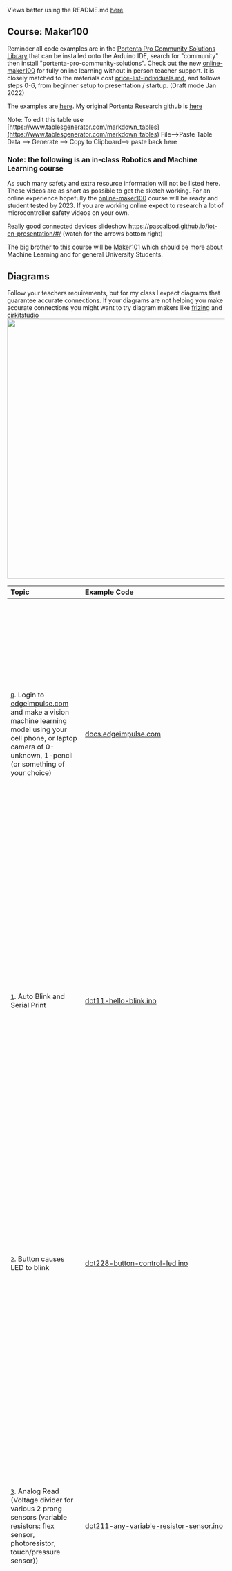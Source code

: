 Views better using the README.md [here](README.md)


## Course: Maker100

Reminder all code examples are in the [Portenta Pro Community Solutions Library](https://github.com/hpssjellis/portenta-pro-community-solutions) that can be installed onto the Arduino IDE, search for "community" then install "portenta-pro-community-solutions". Check out the new [online-maker100](maker100-online.md) for fully online learning without in person teacher support. It is closely matched to the materials cost [price-list-individuals.md](price-list-individuals.md), and follows steps 0-6, from beginner setup to presentation / startup. (Draft mode Jan 2022)


The examples are [here](https://github.com/hpssjellis/portenta-pro-community-solutions/tree/main/examples). My original Portenta Research github is [here](https://github.com/hpssjellis/my-examples-for-the-arduino-portentaH7)

Note: To edit this table use [https://www.tablesgenerator.com/markdown_tables](https://www.tablesgenerator.com/markdown_tables) File-->Paste Table Data --> Generate --> Copy to Clipboard--> paste back here


### Note: the following is an in-class Robotics and Machine Learning course

As such many safety and extra resource information will not be listed here. These videos are as short as possible to get the sketch working. For an online experience hopefully the [online-maker100](maker100-online.md) course will be ready and student tested by 2023. If you are working online expect to research a lot of microcontroller safety videos on your own.

Really good connected devices slideshow https://pascalbod.github.io/iot-en-presentation/#/ (watch for the arrows bottom right)

The big brother to this course will be [Maker101](https://github.com/hpssjellis/maker101) which should be more about Machine Learning and for general University Students.


## Diagrams

Follow your teachers requirements, but for my class I expect diagrams that guarantee accurate connections. If your diagrams are not helping you make 
accurate connections you might want to try diagram makers like [frizing](https://fritzing.org/)  and [cirkitstudio](https://www.cirkitstudio.com/)<br>
 <img src="media/diagrams.png" width = 600/>


| Topic | Example Code| Video | Instructions |
|:---|:---|:---|:---|
| <a name="0" href="0">`0`</a>.    Login to [edgeimpulse.com](https://studio.edgeimpulse.com/login) and make a vision machine learning model using your cell phone, or laptop camera of 0-unknown, 1-pencil (or something of your choice)     |     [docs.edgeimpulse.com](https://docs.edgeimpulse.com/docs/arduino-portenta-h7)              | This is a full playlist so many other videos here might help  [<img src="https://img.youtube.com/vi/wbX_-No8kIw/hqdefault.jpg" width=600 />](https://www.youtube.com/watch?v=wbX_-No8kIw&list=PL57Dnr1H_egsQPnEObWHPhK1Q4g_IDWcR&index=7)              |  This website is a good starting point [https://hpssjellis.github.io/multi-language-edgeimpulse-tutorial-vision-cell-phone/](https://hpssjellis.github.io/multi-language-edgeimpulse-tutorial-vision-cell-phone/)          Like all our assignments make a very short video proving you did the work. For Edge Impulse you would show your confusion matrix, feature explorer and an example classification of a pencil or not a pencil. (Or whatever you were testing)    |
| <a name="1" href="#1">`1`</a>.  Auto Blink and Serial Print  | [dot11-hello-blink.ino](https://github.com/hpssjellis/portenta-pro-community-solutions/blob/main/examples/dot1-portentaH7-examples/dot11-hello-blink/dot11-hello-blink.ino) |      [<img src="https://img.youtube.com/vi/3E5KUT115xY/hqdefault.jpg" width=600 />](https://www.youtube.com/watch?v=3E5KUT115xY&list=PL57Dnr1H_egv1FVzAcCZVeANJMs3Hta05&index=7)         |                     Print other things and change the pattern of blinking using different colors LEDR, LEDG, LEDB, LED_BUILTIN (which is green). Note: I stay away from LEDR as red is used to show errors    |
| <a name="2" href="#2">`2`</a>.  Button causes LED to blink          |       [dot228-button-control-led.ino](https://github.com/hpssjellis/portenta-pro-community-solutions/blob/main/examples/dot2-portenta-h7-with-accessories/dot22-actuators/dot228-button-control-led/dot228-button-control-led.ino)                                                                                                                                                                     |    [<img src="https://img.youtube.com/vi/wFw-AF8gwiY/hqdefault.jpg" width=600 />](https://www.youtube.com/watch?v=wFw-AF8gwiY&list=PL57Dnr1H_egv1FVzAcCZVeANJMs3Hta05&index=2)           |                   <img src="media/b-b-h-button-control-led.jpg" width = 200/>          Control the LED with the button, then control multiple LED's with Multiple Buttons. Note: Can't control large current flow devices, WHY? Could you make the external LED interact like the internal LED?    |
| <a name="3" href="#3">`3`</a>. Analog Read (Voltage divider for various 2 prong sensors (variable resistors: flex sensor, photoresistor, touch/pressure sensor))                |  [dot211-any-variable-resistor-sensor.ino](https://github.com/hpssjellis/portenta-pro-community-solutions/blob/main/examples/dot2-portenta-h7-with-accessories/dot21-sensors/dot211-any-variable-resistor-sensor/dot211-any-variable-resistor-sensor.ino)                                                                                                                                                                            |       [<img src="https://img.youtube.com/vi/GR3D8C6dOl8/hqdefault.jpg" width=600 />](https://www.youtube.com/watch?v=GR3D8C6dOl8&list=PL57Dnr1H_egv1FVzAcCZVeANJMs3Hta05&index=3)            |                 Change the Resistor amount and which resistor is attached to 3V3 to get the largest most sensible range of readings.     |
| <a name="4" href="#4">`4`</a>. DAC to ADC                         |       [dot1a-DAC-to-ADC.ino](https://github.com/hpssjellis/portenta-pro-community-solutions/blob/main/examples/dot1-portentaH7-examples/dot1a-DAC-to-ADC/dot1a-DAC-to-ADC.ino)                                                                                                                                                                       |    [<img src="https://img.youtube.com/vi/PWtQeHqyDUM/hqdefault.jpg" width=600 />](https://www.youtube.com/watch?v=PWtQeHqyDUM&list=PL57Dnr1H_egv1FVzAcCZVeANJMs3Hta05&index=8)            |                    Estimate the Voltage that the digital pin converts from 0 to 1, it should be close to half of 3V3     |
| <a name="5" href="#5">`5`</a>.  Flash SOS                           |     [dot71-sos](https://github.com/hpssjellis/portenta-pro-community-solutions/blob/main/examples/dot7-coding-curriculum/dot71-sos/dot71-sos.ino)                                                                                                                                                                         |       [<img src="https://img.youtube.com/vi/iDC3vuBGGcg/hqdefault.jpg" width=600 />](https://www.youtube.com/watch?v=iDC3vuBGGcg&list=PL57Dnr1H_egv1FVzAcCZVeANJMs3Hta05&index=11)          |                    Get the code running to flash the LED_BUILTIN, then have it flash an SOS. 3 short flashes, 3 long flashes, 3 short flashes then a 5 second rest.     |
| <a name="6" href="#6">`6`</a>. Web WiFi   (need router acces to make global)                         |   [dot181-wifi-webserver.ino](https://github.com/hpssjellis/portenta-pro-community-solutions/blob/main/examples/dot1-portentaH7-examples/dot18-wifi-webserver/dot181-wifi-webserver/dot181-wifi-webserver.ino)                                                                                                                                                                           |         [<img src="https://img.youtube.com/vi/oygGsGLLLGM/hqdefault.jpg" width=600 />](https://www.youtube.com/watch?v=oygGsGLLLGM&list=PL57Dnr1H_egv1FVzAcCZVeANJMs3Hta05&index=9)        |                   Several layers to this project. Often easier to use your cell phone hot spot as a school's WiFi often has several layers of security. I will still need to work with my School IT department to: A. get the WiFi working and B. get an outside port. Probably wont happen. Change the buttons on the webpage to control some Actuator other than an LED    |
| <a name="7" href="#7">`7`</a>. Servo                           |      [dot221-servo.ino](https://github.com/hpssjellis/portenta-pro-community-solutions/blob/main/examples/dot2-portenta-h7-with-accessories/dot22-actuators/dot221-servo/dot221-servo.ino)                                                                                                                                                                        |       [<img src="https://img.youtube.com/vi/4p3yIF_4pk8/hqdefault.jpg" width=600 />](https://www.youtube.com/watch?v=4p3yIF_4pk8&list=PL57Dnr1H_egv1FVzAcCZVeANJMs3Hta05&index=6)          |                 MUST HAVE AN EXTERIOR BATTERY TO RUN THE 6 VOLT SERVO!  I have the Pololu Servo Product number 1057, Power HD High-Torque Servo 1501MG [here](https://www.pololu.com/product/1057).  <br> To connect Portenta D5 (orange wire) GND (brown wire) to servo, <br> 6 volt battery positive (red) and Negative (brown) to servo.   |
| <a name="8" href="#8">`8`</a>. Transistor                            |      [dot224-pwm-transistor.ino](https://github.com/hpssjellis/portenta-pro-community-solutions/blob/main/examples/dot2-portenta-h7-with-accessories/dot22-actuators/dot224-pwm-transistor/dot224-pwm-transistor.ino)                                                                                                                                                                        |         [<img src="https://img.youtube.com/vi/XqxTnUFlMnY/hqdefault.jpg" width=600 />](https://www.youtube.com/watch?v=XqxTnUFlMnY&list=PL57Dnr1H_egv1FVzAcCZVeANJMs3Hta05&index=17)    |     <img src="https://user-images.githubusercontent.com/5605614/156191081-89142347-8494-46d0-ae48-53566c884bc9.png" width = 200/>   <img src="https://user-images.githubusercontent.com/5605614/156191554-49bd23c3-d38c-4fc5-b04f-8ec9add68763.png" width = 200/>                             Make either the PNP transistor with small motor or the NPN transistor. For higher marks do both. |
| <a name="9" href="#9">`9`</a>. Small Dual DC Motor Driver                            |       [dot226-small-dual-dc-motor-driver.ino](https://github.com/hpssjellis/portenta-pro-community-solutions/blob/main/examples/dot2-portenta-h7-with-accessories/dot22-actuators/dot226-small-dual-dc-motor-driver/dot226-small-dual-dc-motor-driver.ino)                                                                                                                                                                       |         [<img src="https://img.youtube.com/vi/lUE-hmAddhY/hqdefault.jpg" width=600 />](https://www.youtube.com/watch?v=lUE-hmAddhY&list=PL57Dnr1H_egv1FVzAcCZVeANJMs3Hta05&index=5)          <img src="media/b-b-f-small-dual-dc-motor-driver.png" width = 200/>      |  Get a small motor working using it's own power supply and change the code so it does what you want. Pololu #2135 DRV8835 Dual Motor Driver Carrier  [here](https://www.pololu.com/product/2135)     |
| <a name="10" href="#10">`10`</a>. Large DC Motor Driver                          |     [dot227-big-dc-motor-driver.ino](https://github.com/hpssjellis/portenta-pro-community-solutions/blob/main/examples/dot2-portenta-h7-with-accessories/dot22-actuators/dot227-big-dc-motor-driver/dot227-big-dc-motor-driver.ino)                                                                                                                                                                         |       [<img src="https://img.youtube.com/vi/YcRQSFhr8MY/hqdefault.jpg" width=600 />](https://www.youtube.com/watch?v=YcRQSFhr8MY&list=PL57Dnr1H_egv1FVzAcCZVeANJMs3Hta05&index=7)         |                  <img src="media/b-b-g-big-dc-motor-driver.png" width = 200/>        Get a 6V motor running and change code for it to do what you want. Protect the Phton from the 6 Volt motor side. Check Pololu 1451 VNH5019 Motor Driver Carrier [here](https://www.pololu.com/product/1451)     |
| <a name="11" href="#11">`11`</a>. Stepper Motor                         |           [dot225-stepper-motor.ino](https://github.com/hpssjellis/portenta-pro-community-solutions/blob/main/examples/dot2-portenta-h7-with-accessories/dot22-actuators/dot225-stepper-motor/dot225-stepper-motor.ino)                                                                                                                                                                   |      [<img src="https://img.youtube.com/vi/Fru6QtzLnrI/hqdefault.jpg" width=600 />](https://www.youtube.com/watch?v=Fru6QtzLnrI&list=PL57Dnr1H_egv1FVzAcCZVeANJMs3Hta05&index=4)            |                     <img src="media/b-b-e-stepper-motor.png" width = 200/>          Note: This stepper needs 6V, Change code to do what you want.  Pololu 2134 DRV8834 Low-Voltage Stepper Motor Driver Carrier [here](https://www.pololu.com/product/2134)   |
| <a name="12" href="#12">`12`</a>. Serial I2C OLED                          |          [dot222-I2C-grove-OLED.ino](https://github.com/hpssjellis/portenta-pro-community-solutions/blob/main/examples/dot2-portenta-h7-with-accessories/dot22-actuators/dot222-I2C-grove-OLED/dot222-I2C-grove-OLED.ino)     |    [<img src="https://img.youtube.com/vi/ruykYcViWo0/hqdefault.jpg" width=600 />](https://www.youtube.com/watch?v=ruykYcViWo0&list=PL57Dnr1H_egv1FVzAcCZVeANJMs3Hta05&index=10)       |                   <img src="media/b-b-b-I2C-grove-OLED.png" width = 200/>         Have fun with this. Have it say what you want, where you want it and for how long.     |
| <a name="13" href="#13">`13`</a>.  Serial SPI Pixy2                          |           [dot212-pixy2-SPI.ino](https://github.com/hpssjellis/portenta-pro-community-solutions/blob/main/examples/dot2-portenta-h7-with-accessories/dot21-sensors/dot212-pixy2-SPI/dot212-pixy2-SPI.ino)  Note: Dot212 Pixy example using the Portenta pro community solutions library will be pre-setup with the pixy include files!                                                                                                                                                                 |       [<img src="https://img.youtube.com/vi/p8KmFFqqU6U/hqdefault.jpg" width=600 />](https://www.youtube.com/watch?v=p8KmFFqqU6U&list=PL57Dnr1H_egv1FVzAcCZVeANJMs3Hta05&index=14)              |                 <img src="media/pixy-connector.png" width = 200/>         The Pixy2 is so cool students will have no problem coming up with things to detect. The Pixy2 is really good for a final project since students just need to connect an actuator. Example: when you see the "orange" cat have a servo open a lever to feed it.    
| <a name="14" href="#14">`14`</a>. Serial UART FingerPrintScanner-FPS (Video not ready)                             [dot216-fingerprint-scanner](https://github.com/hpssjellis/portenta-pro-community-solutions/tree/main/examples/dot2-portenta-h7-with-accessories/dot21-sensors/dot216-fingerprint-scanner) |                                                                 
| <a name="15" href="#15">`15`</a>. GPS                           |         [dot215-grove-gps-air530.ino](https://github.com/hpssjellis/portenta-pro-community-solutions/blob/main/examples/dot2-portenta-h7-with-accessories/dot21-sensors/dot215-grove-gps-air530/dot215-grove-gps-air530.ino)  Only proof of connection.                                                                                                                                                                    |               |                  Try https://www.gpsvisualizer.com/ with the data saved with .GPS extension         Real Assignment: Parse the output for Latitude, Longitude, date time and height, perhaps use: TinyGPS, TinyGPS++, TinyGPSPLUS, NeoGPS libraries.  Then paste your latitude, longnitude into this url  /maps?q=lat,lon example: http://maps.google.com/maps?q=62.44,-114.4  for Yellowknife Canada |
| <a name="16" href="#16">`16`</a>. Accelerometer                           |      Just load MKRIMU library and run the accelerometer example. Note bend the reset pin on the MKR IMU, When that is working login to edgeimpulse and make a motion model using your cell phone, to detect a wave. Then download it to the Portenta and get the onboard LED working when you wave.                                                                                                                                                                      |        |           You can do this all on your own. connect the MKR IMU to the portenta then lookup how to do the example. Note: bend the reset pin of the MKR IMU away from connecting to the Portenta. Causes issues.                          |
| <a name="17" href="#17">`17`</a>. FSLP-Touch  (Video not ready)                         |       [dot217-FSLP.ino](https://github.com/hpssjellis/portenta-pro-community-solutions/blob/main/examples/dot2-portenta-h7-with-accessories/dot21-sensors/dot217-FSLP/dot217-FSLP.ino)     |     
| <a name="18" href="#18">`18`</a>. Range-Finder                          |      [dot214-RangeFinder.ino](https://github.com/hpssjellis/portenta-pro-community-solutions/blob/main/examples/dot2-portenta-h7-with-accessories/dot21-sensors/dot214-RangeFinder/dot214-RangeFinder.ino)                                                                  [<img src="https://img.youtube.com/vi/E1B_iE171E8/hqdefault.jpg" width=600 />](https://www.youtube.com/watch?v=E1B_iE171E8&list=PL57Dnr1H_egv1FVzAcCZVeANJMs3Hta05&index=13)|    
| <a name="19" href="#19">`19`</a>. Serial-putty                           |      Fairly easy once putty is installed. Load power shell and type mode with your Portenta programmed with a serial monitor program find the port. Then switch to Serial on Putty and Correct the COM port. Open and see if you can see serial output from the Portenta        |
| <a name="20" href="#20">`20`</a>. Web-AdafruitIO-Connectivity                        |   [adafruit login](https://accounts.adafruit.com/users/sign_in)  <br> <br>  MQTT-Websocket [ada-websocket02.html](https://hpssjellis.github.io/my-examples-of-iot-platforms/public/ada-websocket02.html) <br><br> Arduino MQTT  [arduino-portenta-mqtt-client01.ino](https://github.com/hpssjellis/my-examples-of-iot-platforms/blob/main/public/arduino-portenta-mqtt-client01.ino)       |   Everything will be at this website <a href="https://hpssjellis.github.io/my-examples-of-iot-platforms/public/index.html">Adafruit-Connectivity</a>      |
| <a name="21" href="#21">`21`</a>. Ethernet-Vision-Shield  (need router acces to make global)                         |      [dot311-ethernet-webServer.ino](https://github.com/hpssjellis/portenta-pro-community-solutions/blob/main/examples/dot3-portenta-vision-shields/dot31-ethernet-specific/dot311-ethernet-webServer/dot311-ethernet-webServer.ino)   |      [<img src="https://img.youtube.com/vi/g35_OWJNgiI/hqdefault.jpg" width=600 />](https://www.youtube.com/watch?v=g35_OWJNgiI&list=PL57Dnr1H_egv1FVzAcCZVeANJMs3Hta05&index=12)          |                Same as WiFi  might be difficult to get an outside line. While on the same local network things should work great. At home will have to configure your router to allow outside access. At school good luck.   |
| <a name="22" href="#22">`22`</a>. SD-card-Vision-Shield                       This is another one students can probably do themselves using the default programs for the Portenta. You will need a micro SD card.       Portenta examples it is called  Portenta_SDCARD  |
| <a name="23" href="#23">`23`</a>. Microphone-Vision-Shield                          |         Example PDM then use your cell phone to make a sound model on EdgeImpulse. Such as your name. The download the arduino file and get your Portenta recognizing your name by lightening the onboard LED.     |               |                     This is another one students can probably do themselves using the default programs for the Portenta called the PDM. Instead of the serial monitor load the Serial Plotter to see your voice when you speak. Then make the edge impulse sound model and load it on your Portenta.         |
| <a name="24" href="#24">`24`</a>. Camera-Vision-Shield with Grayscale OLED                           |                                                                                                                                                                              |               |   Get the Portenta Camera working with the Grayscale Waveform 128x128 OLED [dot351-camera-oled-regular.ino](https://github.com/hpssjellis/portenta-pro-community-solutions/blob/main/examples/dot3-portenta-vision-shields/dot35-camera-and-oled/dot351-camera-oled-regular/dot351-camera-oled-regular.ino)               This is another one students can probably do themselves using the default programs for the Portenta.         |
| <a name="25" href="#25">`25`</a>. Rocksetta-Machine-Learning-Sine-Wave                           |        [dot521-rocksetta-hello-ml-sine.ino](https://github.com/hpssjellis/portenta-pro-community-solutions/blob/main/examples/dot5-portenta-machine-learning/dot52-portenta-rocksetta-ml/dot521-rocksetta-hello-ml-sine/dot521-rocksetta-hello-ml-sine.ino)       |
| <a name="26" href="#26">`26`</a>. Edge-Impulse-Sound-Yes-No                          |   Follow the wizard on Edgeimpulse to make a verbal Machine Learning model using your cell phone. Then download the Arduino deployment, install the zipped Arduino library and choose the default Portenta Sound example. Then talk into your Portenta and view the Serial Monitor. Then get the onboard LED to respond to your voice.            |
| <a name="27" href="#27">`27`</a>. Edge-Impulse-Vision-Brush-Tube                          |           |
| <a name="28" href="#28">`28`</a>. LoRaWan-Helium-MQTT-Adafruit (easier)                           |     [dot334-us915-helium-mqtt-adafruit-connect.ino](https://github.com/hpssjellis/portenta-pro-community-solutions/blob/main/examples/dot3-portenta-vision-shields/dot33-lorawan-specific/dot334-us915-helium-mqtt-adafruit-connect/dot334-us915-helium-mqtt-adafruit-connect.ino)                |                    | <li> Check the Helium coverage map for your area [here](https://explorer.helium.com/)  <li> load libraries MKRWAN and cayenneLPP<li> Run the MKRWAN examples MKRWANUpdate_standalone to make sure the LoRaWan device is updated and active<li> Run the [dot333-helium-us915-cayenne-timer.ino](https://github.com/hpssjellis/portenta-pro-community-solutions/blob/main/examples/dot3-portenta-vision-shields/dot33-lorawan-specific/dot333-helium-us915-cayenne-timer/dot333-helium-us915-cayenne-timer.ino)  program with no information entered to get the Device EUI<li>Setup the Helium side: https://console.helium.com/ for what it does with the data. Add a new device and replace the given Device_EUI with the one above. Enter the other 2 values given from Helium into your sketch. The App_eui and the longer App_key. Run the program and open the Serial monitor<li> On Helium devices click the debug black icon and see if data is incoming<li> Login to [io.adafruit.com/](https://io.adafruit.com/) and collect your username and myKey to auto make a Helium-adafruit Integration. It will auto format it like the following ```mqtts://username:myKey@adafruit.io:8883``` Give your integration a number <li> In Helium flows connect the device--> function cayenneLPP --> adafruit<li> Check debug for data then Adafruit feeds for data.<li> Good luck. I use the https://io.adafruit.com/ MQTT with Cayenne encoding, but lots of other options out there.     |
| <a name="29" href="#29">`29`</a>. TFT Touch Screen or 128x128 Grayscale Fast refresh OLED                         |        [dot218-TFTV2-touchScreen.ino](https://github.com/hpssjellis/portenta-pro-community-solutions/blob/main/examples/dot2-portenta-h7-with-accessories/dot21-sensors/dot218-TFTV2-touchScreen/dot218-TFTV2-touchScreen.ino)  or  [dot229-128x128-gray-oled.ino](https://github.com/hpssjellis/portenta-pro-community-solutions/blob/main/examples/dot2-portenta-h7-with-accessories/dot22-actuators/dot229-128x128-gray-oled/dot229-128x128-gray-oled.ino)                                                                                                                                                                    |       [<img src="https://img.youtube.com/vi/SvW3U7YzV0Y/hqdefault.jpg" width=600 />](https://www.youtube.com/watch?v=SvW3U7YzV0Y&list=PL57Dnr1H_egv1FVzAcCZVeANJMs3Hta05&index=16)       |                           <img src="media/TFTV2-pinout-to-Portenta-Good.png" width = 200/>         Real Assignment: Presently the Touch Screen sensor is not reading completly to the edges of the screen, see if you can figure out why? Is it just the mapping of raw values to real values, the main resistor amount set at 300 ohms, the wire length. What is it? Fix it.    |
| <a name="30" href="#30">`30`</a>.  LVGL Portenta Viewer on Full HD Screen   (Needs USB-C to HDMI adaptor)   Not yet working for my schools computer screens.                  |                                                                                                                                                                              |           |                 |        |   This example [LVGL-counter](https://github.com/arduino-libraries/Arduino_Pro_Tutorials/blob/main/examples/Creating%20GUIs%20with%20LVGL/lvglCounter/lvglCounter.ino) Might work for you. I am waiting for a simple text and line drawing example  |
| <a name="31" href="#31">`31`</a>.  PCB Board Build using [easyEDA](https://easyeda.com/)                       |                                                                                                                                                                              |  Great starter tutorial to make a PCB with a battery holder, resistor and ligtht<br>   [<img src="https://img.youtube.com/vi/gjPNYMRA0m8/hqdefault.jpg" width=600 />](https://www.youtube.com/watch?v=gjPNYMRA0m8&list=PLbKMtvtYbdPMZfzGuVTdc0MWKrFvU4nsu&index=2)          |                 |        |     I have found lots of PCB design videos that are either to complex or just long and boring. The video pressented here was not made by me but is very short and many of my animation students can follow it very quickly to make their own board using easyEDA   |
| <a name="32" href="#32">`32`</a>. [JLCPCB](https://jlcpcb.com/) order board for Printing (Has a cost for 5 small boards ~$20 USD including shipping)                     |            Take the edit file from the above PCB build using [easyEDA](https://easyeda.com/) and produce the Gerber file ready for printing using [JLCPCB](https://jlcpcb.com/) My public school students do not have to do this step.   |


 
 
 
 <br><br><br>
 
 
 ###  [Elecrow Starter Kit](https://www.robotshop.com/ca/en/elecrow-starter-kit-raspberry-pi-arduino.html) with [Seeeduino XIAO](https://www.robotshop.com/ca/en/seeeduino-xiao-arduino-compatible-board-pre-soldered.html) (Need a USB-C cable!) For students doing [Stage 2](https://github.com/hpssjellis/maker100/blob/main/price-list-individuals.md#step-2-generic-sensor-and-arduino-equipment) of the self learning process.

 
| Elecrow Starter Kit                          | Example Code                                                                                                                                                                 | Youtube Video | Resource Link 1 | Setup Image | To Do |
|:---|:---|:---|:---|:---|:---|
| <a name="stage2A01" href="#stage2A01">`stage2A01`</a>.           |     LED with resistor on and off. Any Pin --> resistor -->LED --> Ground <br> Like [#5 SOS](https://github.com/hpssjellis/maker100/blob/main/README.md#5) above <br> [dot22a-blink-an-led.ino](https://github.com/hpssjellis/portenta-pro-community-solutions/tree/main/examples/dot2-portenta-h7-with-accessories/dot22-actuators/dot22a-blink-an-led/dot22a-blink-an-led.ino)          |    Not really this video as it blinks the onboard LED    [<img src="https://img.youtube.com/vi/iDC3vuBGGcg/hqdefault.jpg" width=600 />](https://www.youtube.com/watch?v=iDC3vuBGGcg&list=PL57Dnr1H_egv1FVzAcCZVeANJMs3Hta05&index=11)        |          |        |        |
| <a name="stage2A02" href="#stage2A02">`stage2A02`</a>.           |    Touch Sensor <br>Not much different from [#3 ](https://github.com/hpssjellis/maker100/blob/main/README.md#3) above<br>         [dot211-any-variable-resistor-sensor.ino](https://github.com/hpssjellis/portenta-pro-community-solutions/blob/main/examples/dot2-portenta-h7-with-accessories/dot21-sensors/dot211-any-variable-resistor-sensor/dot211-any-variable-resistor-sensor.ino)   A wire from GND-->resistor-->A0 and another from 3V3 --> touch sensor --> A0                                                                                                                                                                         |       [<img src="https://img.youtube.com/vi/GR3D8C6dOl8/hqdefault.jpg" width=600 />](https://www.youtube.com/watch?v=GR3D8C6dOl8&list=PL57Dnr1H_egv1FVzAcCZVeANJMs3Hta05&index=3)                 |          |        |        |
| <a name="stage2A03" href="#stage2A03">`stage2A03`</a>.           |    Temperature Sensor  <br> Similar to [dot11-hello-blink.ino](https://github.com/hpssjellis/portenta-pro-community-solutions/blob/main/examples/dot1-portentaH7-examples/dot11-hello-blink/dot11-hello-blink.ino) just need to connect the Signal to A0, VIN to 5V and GND to ground           |               |          |        |        |
| <a name="stage2A04" href="#stage2A04">`stage2A04`</a>.           |  Range Finder Same as [maker100 #18](https://github.com/hpssjellis/maker100/blob/main/README.md#18) above. <br>Code at [dot214-RangeFinder.ino](https://github.com/hpssjellis/portenta-pro-community-solutions/blob/main/examples/dot2-portenta-h7-with-accessories/dot21-sensors/dot214-RangeFinder/dot214-RangeFinder.ino)                |          [<img src="https://img.youtube.com/vi/E1B_iE171E8/hqdefault.jpg" width=600 />](https://www.youtube.com/watch?v=E1B_iE171E8&list=PL57Dnr1H_egv1FVzAcCZVeANJMs3Hta05&index=13)           |          |        |        |
| <a name="stage2A05" href="#stage2A05">`stage2A05`</a>.           |   Joy Stick               |               |          |        |        |
| <a name="stage2A06" href="#stage2A06">`stage2A06`</a>.           |  LCD                |               |          |        |        |
| <a name="stage2A07" href="#stage2A07">`stage2A07`</a>.           |  IR-Automation                |               |          |        |        |

 
 <br><br><br>
 
 
 
 

### More [Helium](https://www.helium.com/) topics if time permits 

| More Helium Portenta Topics                          | Example Code                                                                                                                                                                 | Youtube Video | Resource Link 1 | Setup Image | To Do |
|:---|:---|:---|:---|:---|:---|
| <a name="helium1" href="#helium1">`helium1`</a>.      LoRaWan-Helium-HTTP-Decoder-Adafruit (Harder but more flexible)         |      [dot335-helium-http-adafruit-connect.ino](https://github.com/hpssjellis/portenta-pro-community-solutions/blob/main/examples/dot3-portenta-vision-shields/dot33-lorawan-specific/dot335-helium-http-adafruit-connect/dot335-helium-http-adafruit-connect.ino)            |     This is the best most flexible Helium to HTTP example, also shows how to write a decoder   [<img src="https://img.youtube.com/vi/wt_WZ1sBDeM/hqdefault.jpg" width=600 />](https://www.youtube.com/watch?v=wt_WZ1sBDeM&list=PL57Dnr1H_eguoFKLWY0nLMz0QI3nyQVmQ&index=12)       |    [Helium Official Documentation](https://docs.helium.com/use-the-network/devices/development/arduino/lora-vision-shield/arduino/)   |        |        |
| <a name="helium2" href="#helium2">`helium2`</a>.            |                  |               |          |        |        |
| <a name="helium3" href="#helium3">`helium3`</a>.           |                  |               |          |        |        |
| <a name="helium4" href="#helium4">`helium4`</a>.           |                  |               |          |        |        |
| <a name="helium5" href="#helium5">`helium5`</a>.           |                  |               |          |        |        |
| <a name="helium6" href="#helium6">`helium6`</a>.            |                  |               |          |        |        |


<br><br><br>

### More [Edge Impulse](https://www.edgeimpulse.com/) Machine Learning topics if time permits 

| More Machine Learning Portenta Topics                          | Example Code                                                                                                                                                                 | Youtube Video | Resource Link 1 | Setup Image | To Do |
|:---|:---|:---|:---|:---|:---|
| <a name="ml1" href="#ml1">`ml1`</a>.     (All my Portenta with LoRa Vision Shield examples are in the dot511 area of the Portenta-pro-community-examples arduino library)         |   [dot511-vision-shield](https://github.com/hpssjellis/portenta-pro-community-solutions/tree/main/examples/dot5-portenta-machine-learning/dot51-portenta-edge-impulse-ml/dot511-vision-shield)               |               |          |        |        |
| <a name="ml2" href="#ml2">`ml2`</a>.            |                  |               |          |        |        |
| <a name="ml3" href="#ml3">`ml3`</a>.           |                  |               |          |        |        |
| <a name="ml4" href="#ml4">`ml4`</a>.           |                  |               |          |        |        |
| <a name="ml5" href="#ml5">`ml5`</a>.           |                  |               |          |        |        |
| <a name="ml6" href="#ml6">`ml6`</a>.           |                  |               |          |        |        |



<br><br><br>


### Advanced topics if time permits (or you want to be an Engineer)

| Advanced Topic                          | Example Code                                                                                                                                                                 | Youtube Video | Resource Link 1 | Setup Image | To Do |
|--------------------------------|------------------------------------------------------------------------------------------------------------------------------------------------------------------------------|---------------|-----------------|--------|--------|
| <a name="advanced0" href="#advanced0">`advanced0`</a>.  Dual Core Programming                         |                                                                                                                                                                              |               |                 |        |        |
| <a name="advanced1" href="#advanced1">`advanced1`</a>.   [WebSocket-Gitpod](https://github.com/hpssjellis/Particle-Spark-Core-Photon-Websocket-Hack)   (Not Yet Fully Working)                       |                                                                                                                                                                              |               |                 |        |        |
| <a name="advanced2" href="#advanced2">`advanced2`</a>.  [Local-cpp-Compile-Gitpod](https://github.com/hpssjellis/my-gitpod-of-edge-impulse)  (Not Yet Fully Working)                         |                                                                                                                                                                              |               |                 |        |        |
| <a name="advanced3" href="#advanced3">`advanced3`</a>.  LoRa using [GrumpOldPizza](https://github.com/GrumpyOldPizza/ArduinoCore-stm32l0)-Tlera-board                         |                                                                                                                                                                              |               |                 |        |        |
| <a name="advanced4" href="#advanced4">`advanced4`</a>.  MQTT server (Not ready for video)                      |                                                                                                                                                                              |               |                 |        |        |
| <a name="advanced5" href="#advanced5">`advanced5`</a>.  SerialtTransfer with Breakout Board                        |          [dot44-serialTransfer-UART.ino](https://github.com/hpssjellis/portenta-pro-community-solutions/blob/main/examples/dot4-portenta-breakout-board/dot44-serialTransfer-UART/dot44-serialTransfer-UART.ino)                                                                                                                                                                 |               |                 |        |        |
| <a name="advanced6" href="#advanced6">`advanced6`</a>.  ArduinoJSON with Breakout Board                        |          [dot43-ArduinoJSON-UART.ino](https://github.com/hpssjellis/portenta-pro-community-solutions/blob/main/examples/dot4-portenta-breakout-board/dot43-ArduinoJSON-UART/dot43-ArduinoJSON-UART.ino)                                                                                                                                                                       |               |                 |        |        |
| <a name="advanced7" href="#advanced7">`advanced7`</a>.                          |                                                                                                                                                                              |               |                 |        |        |
| <a name="advanced8" href="#advanced8">`advanced8`</a>.                         |                                                                                                                                                                              |               |                 |        |        |
| <a name="advanced9" href="#advanced9">`advanced9`</a>.                         |                                                                                                                                                                              |               |                 |        |        |
| <a name="advanced10" href="#advanced10">`advanced10`</a>.                           |                                                                                                                                                                              |               |                 |        |        |






### Community Suggestions


| Advanced Topic                          | Example Code                                                                                                                                                                 | Youtube Video | Resource Link 1 | Setup Image | To Do |
|--------------------------------|------------------------------------------------------------------------------------------------------------------------------------------------------------------------------|---------------|-----------------|--------|--------|
| <a name="community1" href="#community1">`community1`</a>. By [Ryan McMullen](https://twitter.com/The13thParish/status/1414763290287239168?s=20) Lidar Sensor (Not yet purchased)                         |           |               |       [Arduino capable Lidar Sensor](https://www.amazon.com/MakerFocus-Single-Point-Ranging-Pixhawk-Compatible/dp/B075V5TZRY/ref=sr_1_3?dchild=1&keywords=lidar+sensor+arduino&qid=1631212121&sr=8-3)   or [Robot Shop Lidar](https://www.robotshop.com/ca/en/rplidar-a1m8-360-degree-laser-scanner-development-kit.html)       |        |        |
| <a name="community2" href="#community2">`community2`</a>. By [@HuffmanLabDU](https://twitter.com/huffmanlabdu)  CO2 Monitor                  |                                                                                                                                                                              |        |  [Thermal Array](https://www.amazon.com/AMG8833-Thermal-Imager-Temperature-Infrared/dp/B07YZRGVB9/ref=sr_1_1?dchild=1&keywords=AMG8833+IR+8+*+8+Thermal+Imager+Array+Temperature+Sensor+Module+8x8&qid=1599151281&sr=8-1) For the XIAO board [xiao-thermal.ino](https://github.com/hpssjellis/my-examples-for-the-arduino-portentaH7/blob/master/research/xiao-thermal.ino)                     |        |   Connect a CO2 monitor perhaps with a GPS device and or a thermo array to the Arduino Portenta and perhaps send the information over WiFi or the Helium Network    |
| <a name="community2" href="#community2">`community3`</a>.                           |           |               |                 |        |        |
| <a name="community3" href="#community3">`community4`</a>.                           |           |               |                 |        |        |
| <a name="community4" href="#community4">`community5`</a>.                           |           |               |                 |        |        |




# Maker 100, Robotics and Machine Learning Basics with the Dual Core Arduino Portenta and Shields


Started Jun 23rd, 2021

By: Jeremy Ellis, Technology Teacher, BC, Canada

###### Use at your own risk!

### Hopefully this will be ready for my students in February 2022


# This course is for Makers, not soon to be Engineers or Computer Scientists! 
Why, because I teach things as simply as possible but not necessarily the correct way. (Although soon to be Engineers are welcome to blast through the course. Seriously, these capable pre-engineering students have sometimes finished my semester long course in under 2 weeks!)

*All University Undergrads, except Engineers and Computer Scientists, should take a simplified Robotics and Machine Learning course. Quote by Jeremy Ellis July 10th, 2021*


### I use the $ 103.40 USD Arduino Pro [PortentaH7](https://store.arduino.cc/usa/portenta-h7) Dual Core Micro-Controller with the $45.99 USD [Breakout Board](https://store.arduino.cc/usa/portenta-breakout) and $63.00 USD [LoRa Vision Shield](https://store.arduino.cc/usa/portenta-vision-shield-lora)  and/or $47.15 USD [Ethernet Vision Shield](https://store.arduino.cc/usa/portenta-vision-shield), possibly more shields later.

<br><img src="media/ArduinoProBoards.jpg" width = 600/>

Yes they are expensive, ask any teacher (music, shop, sewing, science) why they don't purchase cheap equipment. See other boards below for cheaper, not as good, options. When your Administrator says "Why don't you get the $4 RPI Pico", have an answer ready.

## Links on this page.
[Top of page](#maker-100-robotics-and-machine-learning-basics-with-the-dual-core-arduino-portenta-and-shields)

[Course:](#course)  

[Course Description:](#course-description)

[Pre-Understanding:](#pre-understanding) 

[Basic Costs:](#basic-costs)

[Platforms:](#platforms) 

[Other Boards:](#other-boards) 

[Other Languages:](#other-Languages) 

[Post Understanding Activities:](#post-understanding-activites)  

[Course Notes](#course-notes)
 







## Course Description:

### First Year:

Circuit basics, Micro-controller basics (LED's buttons, wiring, breadboards), Platforms, Languages, simple sensors and actuators(screens/motors:DC, Servo, Stepper), connectors: I2C, SPI, Uart/Serial, connecting:WiFi, BLE, Ethernet, LoRaWan ([Helium](https://explorer.helium.com/coverag), [TTN The Things Network](https://www.thethingsnetwork.org/map), [Adafruit.io](https://io.adafruit.com/), [ArduinoCreate](https://www.arduino.cc/en/main/create)), possibly webSockets, Protocols:(IFTTT, MQTT, JSON, Bluetooth, ...), Machine Learning: ([Edge Impulse](https://www.edgeimpulse.com/), [My TensorFlowJS](https://www.rocksetta.com/tensorflowjs/) ), TinyML:Vision, Sound, Possibly Acceleration, Single object detection , Possibly Multiple object detection, Possibly Sensor ML, Final Project ( Proof of Concept, then with 3D printing structure, working Prototype ) Possible Javascript Machine Learning with Cell phones, web socket micro-controller connectivity.

### 2nd year: 

Blast through all first year assignments, multiple sensor and Actuators: ie: robot Arm, toy car, etc, concentrate on more Machine learning, with LoRa, WiFi, BLE and Ethernet connectivity, Sensor Machine Learning controlling Actuators, Product Prototyping.





## Pre-Understanding:
1. Circuits as multiple serial and parallel loops
2. Microcontroller Max current, Max voltage
3. Ohms Law V=IxR and Power equations
4. Electrical Safety  https://www.rugged-circuits.com/10-ways-to-destroy-an-arduino
5. Non-microcontroller electric circuits: switch on a motor etc. I use [Snapcircuits 750](https://www.robotshop.com/en/elenco-snap-circuits-educational-series-training-program-sc-750r.html) I use the old version that comes in a box, this case version would be good, but any circuit toys would be fine including online circuit visualizers.
6. My six Circuit components: Resistor, Diode, Transistor, Coil, Capacitor, Chip. 2021 bumped this up to [12 PCB components](https://www.seeedstudio.com/blog/2019/06/12/12-commonly-used-components-on-pcbs-for-beginners/)
7. Soldering: I don't teach it, all my examples are breadboard plug and play, also by grade 11 most of my students who are fully interested in tech have taught themselves how to solder. (I get them to do my soldering since those kids are better at it than I am!)
8. Coding: Many of my students take a Game Development Javascript programming class pre-robotics. It is a huge asset, but strangely some students take to programming like a fish to water and other students still have a hard time, even after several courses. I basically only teach 9 concepts: 1.Input/Output, 2.Variables, 3.Decisions (if statements), 4.Loops(for), 5.Functions, 6.Events, 7.Arrays, 8.Objects/Struct, 9.Classes(just using other peoples classes) 
9. 3D printing: Many of my students take a 3D printing course before or during taking robotics. Huge help for their final projects that need any structure: Most servo assignments need a structure around the servo to do something useful.
10. <b>Marking</b>: My students make videos and save to the school network. The video steps are: View a student name tag(s), then their wiring diagram they drew, the code flashed to the Portenta, then the Portenta fully wired and running, often back to the computer to show the Serial monitor or a webpage. These videos are very short as I can pause to have a longer look. Marking can also be done in person.  




## Basic Costs:

See main price list on the Portenta Pro Community Solutions Library Github mainly for classroom teachers [here](https://github.com/hpssjellis/portenta-pro-community-solutions/blob/main/pricelist.md)

New price list [price-list-individuals.md](price-list-individuals.md) mainly for individuals trying the course. 


## Platforms:   
[Arduino Regular IDE  Version 1.8.??  Download](https://www.arduino.cc/en/software) Decade long tested, works great

[Arduino New IDE Version 2.?.?  Download](https://www.arduino.cc/en/software) Has some advantages, but still fairly Beta

[Arduinio Cloud](https://docs.arduino.cc/cloud/iot-cloud/tutorials/iot-cloud-getting-started) Has online advantages, very powerful with Paid version but also has issues

[Platformio](https://platformio.org/)  Easy install of Visual Studio Code has lots of advantages, bit of a learning curve

[Draft My Gitpod of Edge impulse](https://github.com/hpssjellis/my-gitpod-of-edge-impulse) Huge learning curve, but has the benefit of complete control of cloud setup for students, loads [here](https://gitpod.io/#github.com/hpssjellis/my-gitpod-of-edge-impulse)


## Other Boards:

Some students just need to use cheaper equipment. Not everyone should be playing around with a $100 board who can't connect it properly. 
I have a class set of 15 of each of the Portenta Series <br><img src="media/Portenta-pro-boxes.jpg" width = 500/> 

Following are a few cheaper boards that could do parts of this course although the pins may be different. 

I also have a class set of 15 Seeeduino [Seeeduino XIAO](https://www.seeedstudio.com/Seeeduino-XIAO-Arduino-Microcontroller-SAMD21-Cortex-M0+-p-4426.html), for testing if a circuit is going to fry your board, you can't beat a $5 microcontroller. <br><br>

Hot off the press. The [NiclaVision](https://store-usa.arduino.cc/products/nicla-vision?selectedStore=us) is a contender for this course, has all the capabilities and cheaper than the Portenta, with Vision shield and MKR IMU.

1. The $115.00 USD [NiclaVision](https://store-usa.arduino.cc/products/nicla-vision?selectedStore=us) is very good for Color Vision, sound and accelerometer Machine Learning <br><img src="https://user-images.githubusercontent.com/5605614/157479032-f93ac6e1-1139-4886-bf40-9dfc6e8c2b9c.png" width = 200/><br><br>




2. The $33.40 USD [Nano 33 Ble Sense](https://store.arduino.cc/usa/nano-33-ble-sense-with-headers) is very good for sound and accelerometer Machine Learning <br><img src="media/Arduino-nano33BleSense.jpg" width = 200/><br><br>
3. The  $19.65 USD [Particle Photon](https://store.particle.io/products/photon) 6 year student tested Curriculum is [here](https://github.com/hpssjellis/particle.io-photon-high-school-robotics) with videos [here](https://www.youtube.com/playlist?list=PL57Dnr1H_egsL0r4RXPA4PY2yZhOJk5Nr). I still start my students on this very easy to use platform!<br><img src="media/Particle-photon.jpg" width = 200/><br><br>
4. The $5.40 USD [Seeeduino XIAO](https://www.seeedstudio.com/Seeeduino-XIAO-Arduino-Microcontroller-SAMD21-Cortex-M0+-p-4426.html)  Only a limited number of pins to use<br><img src="media/Seeeduino-xiao.jpg" width = 200/><br><br>
5. The $129 USD [Sony Spresense Kit](https://shop.framos.com/us/spresense) with Breakout Board and Camera and now works on the Arduino IDE. Absolutely nothing wrong with this board, I have just not yet got it doing Machine Learning on the Arduino IDE yet. Note: uses LED0, LED1, LED2, LED4 instead of LEDB, LEDG, LEDR <br><img src="media/Sony-spresense-kit.jpg" width = 200/><br><br>
6. The $25.50 USD [Arduino Nano-RP2040-Connect](https://store.arduino.cc/usa/nano-rp2040-connect-with-headers) Is very new but has lots of potential over the RPI Pico as it has WiFi and BLE onboard.<br> <img src="media/Arduino-nanoRP2040-connect.jpg" width = 200/><br><br><br>
7. The $4 USD [Raspberry Pi Pico](https://www.raspberrypi.org/products/raspberry-pi-pico/) Amazing board, see above. <br><br>
8. The $25.00 USD [ArducamPico-4ML](https://www.arducam.com/raspberry-pi-pico-machine-learning/) This board looks like it would be perfect for machine learning with a mini screen and camera but I have never got it properly working on the Arduino IDE.<br><img src="media/ArducamPico-4ml.jpg" width = 200/> <br><br>


## Other Languages:
I use the [Arduino MBED core](https://github.com/arduino/ArduinoCore-mbed)   Arduino's on going attempt to simplify the MBED Arm programming OS, but there are other options:

1. [micro-Python](https://micropython.org/) The Portenta actually runs micro-python through the [OpenMV platform](https://openmv.io/) For Python lovers this is another. Note: Python is very fast to run, whereas Arduino code  (C++) must be compiled and can take a long time for each compile, theoretically the Arduino code is faster on the board.

2. [Circuit-Python](https://learn.adafruit.com/welcome-to-circuitpython) Another version of Python for micro-controllers by Adafruit which is a very maker friendly company. Does not support the Portenta but supports lots of other boards

4. [Javascript](https://www.rocksetta.com/tensorflowjs/beginner-examples/tfjs06-javascript.html): I have not really seen a Javascript language that looks any easier than C++ yet for a micro-controller. I am open to suggestions, there are lots of attempts. (For web pages, Javascript is awesome. Note: Websockets is a way for micro-controllers to interact with wewpages in realtime)

5. [Visuino](https://www.visuino.com/) A Visual programming drag and drop code creator for the Arduino may soon have Portenta compatibility, probably the future of Makers using micro-controllers as the actual coding is minimal 


## Post Understanding Activities: The Final Porject!

1. I have students try to stay away from final projects using Water or AC home 120/240 volts for obvious electrical safety precautions. I also have them stay away from drones as the commercial ones are very good and student testing their software with drones is too easy to smash your entire project.
2.  Individual Final Project with at least one sensor and one actuator
    1. Proof of Concept (POC) Sensor Actuator working
    2. Useful and/or fun
    3. Structure designed (3d Printed if needed)
    4. Final Project Prototype ready
    5. Can it be sold? If so how much. Is it worth it?
3. If time, final project with more sensors and actuators
4. If time, Group Project



## Course Notes:

1. Made for Makers not for future [Mechatronic Engineers](https://en.wikipedia.org/wiki/Mechatronics): Why? This course is to inspire Makers and future engineers, but to simplify the teaching I teach some things different than an Engineer would prefer. Few students I see have the: Drive, Ability and Finances to become Engineers. The students who could become an Engineer typically ignores me and get their assignments done really fast. Example: I code Javascript using Notepad.exe on windows, I don't even use Notepad++ a soon to be engineer might load a different editor like "[Atom](https://atom.io/)" and I am fine with that, I just don't want to waste my teaching time getting editors installed on school and student home computers, and then waste another 3 weeks teaching how to effectively use the editor.

Examples of things I do that drive Engineers crazy:

1. Itterators: say in a "for" loop. I use "myCount" (I put "my" before every funciton or variable we create, so students know not to google them), Software Engineer "i"
2. Engineers will make a pin variable say called ```pin12``` and assign it to a pin say 6. And then throughout the program refer to ```pin12```, which confuses average students. I just use ```D6``` throughout the code so students know that this is digital pin 6. If they have to change it they just search and replace, but that drives Engineers crazy.
3. Files: I put everything that does one thing into one file, Software Engineer: multiple files in multiple folders because they have the IQ to keep track of them.
4. I use Notepad as an editor, Engineer's typically would use anything but Notepad.
5. I don't comment anything that can be googled, as the more writing stresses students out I also use camelCase long names to describe variables. Engineers, should comment everything.
6. I try to get things working without a ton of theory, since interested students can lookup the theory. Engineers, theory first.
7. I really should use [fritzing diagrams](https://fritzing.org/) for all my videos, but I have students make their own diagrams in anyway they like, and then they use their own diagram to connect the circuit. I find they have then thought more about it. Also I prefer students to read the top of the sketch as the connection information is often there and no diagram is available.




## Wow

New version of Arduino MBED core v2.5.2 now allows memory splitting between the cores.

<img src="https://user-images.githubusercontent.com/5605614/134551018-fd6ae055-4d42-433e-af39-766fa70d89c2.png" width = 800/>

.


.






## Latest Portenta Pinout
![Portneta Pinout](https://content.arduino.cc/assets/Pinout-PortentaH7_latest.png)

.

.


## Old Fairly Complex Portenta examples:

[https://github.com/hpssjellis/my-examples-for-the-arduino-portentaH7](https://github.com/hpssjellis/my-examples-for-the-arduino-portentaH7)

By: Jeremy Ellis, Tech Teacher, BC, Canada

###### Use at your own risk!

<a rel="me" href="https://masto.ai/@rocksetta">Mastodon</a>

My Github: [hpssjellis](https://github.com/hpssjellis?tab=repositories) , My twitter: [@rocksetta](https://twitter.com/rocksetta) , my Website [rocksetta.com](https://www.rocksetta.com/) My Arduino Forum [jerteach](https://forum.arduino.cc/u/jerteach/activity) my Edge Impulse Forum [rocksetta](https://forum.edgeimpulse.com/u/rocksetta/activity)

.


